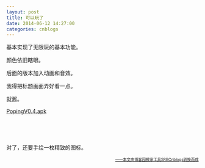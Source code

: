 ```yaml
---
layout: post
title: 可以玩了
date: 2014-06-12 14:27:00
categories: cnblogs
---
```


<p>基本实现了无限玩的基本功能。</p>
<p>颜色依旧瞎眼。</p>
<p>后面的版本加入动画和音效。</p>
<p>我得把标题画面弄好看一点。</p>
<p>就酱。</p>
<p><a href="http://files.cnblogs.com/JavaForNow/PopingV0.4.apk">PopingV0.4.apk</a></p>
<p>&nbsp;</p>
<p>&nbsp;</p>
<p>对了，还要手绘一枚精致的图标。</p>

<div align=right><a href="https://github.com/mlxy/SRBCnblogs"><font size=1>——本文由博客园搬家工具SRBCnblogs转换而成</font></a></div>
